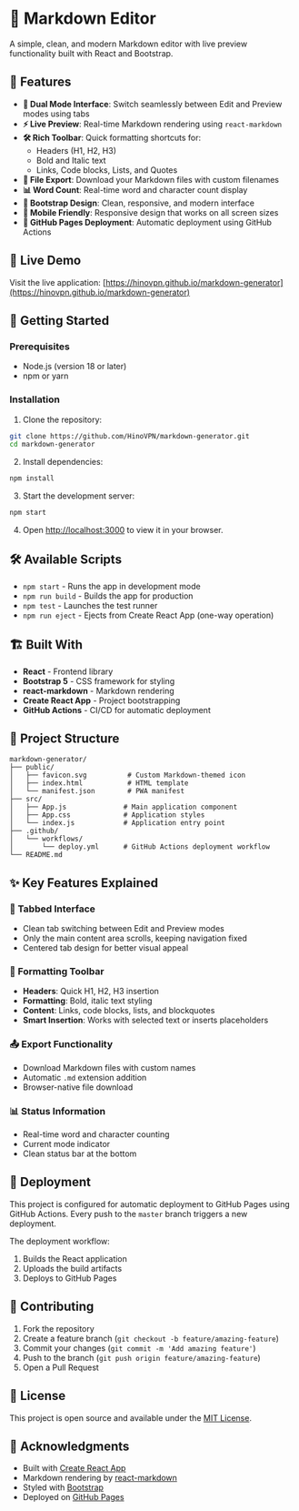 # 📝 Markdown Editor

A simple, clean, and modern Markdown editor with live preview functionality built with React and Bootstrap.

## 🌟 Features

- **📑 Dual Mode Interface**: Switch seamlessly between Edit and Preview modes using tabs
- **⚡ Live Preview**: Real-time Markdown rendering using `react-markdown`
- **🛠️ Rich Toolbar**: Quick formatting shortcuts for:
  - Headers (H1, H2, H3)
  - Bold and Italic text
  - Links, Code blocks, Lists, and Quotes
- **💾 File Export**: Download your Markdown files with custom filenames
- **📊 Word Count**: Real-time word and character count display
- **🎨 Bootstrap Design**: Clean, responsive, and modern interface
- **📱 Mobile Friendly**: Responsive design that works on all screen sizes
- **🚀 GitHub Pages Deployment**: Automatic deployment using GitHub Actions

## 🔗 Live Demo

Visit the live application: [https://hinovpn.github.io/markdown-generator](https://hinovpn.github.io/markdown-generator)

## 🚀 Getting Started

### Prerequisites

- Node.js (version 18 or later)
- npm or yarn

### Installation

1. Clone the repository:
```bash
git clone https://github.com/HinoVPN/markdown-generator.git
cd markdown-generator
```

2. Install dependencies:
```bash
npm install
```

3. Start the development server:
```bash
npm start
```

4. Open [http://localhost:3000](http://localhost:3000) to view it in your browser.

## 🛠️ Available Scripts

- `npm start` - Runs the app in development mode
- `npm run build` - Builds the app for production
- `npm test` - Launches the test runner
- `npm run eject` - Ejects from Create React App (one-way operation)

## 🏗️ Built With

- **React** - Frontend library
- **Bootstrap 5** - CSS framework for styling
- **react-markdown** - Markdown rendering
- **Create React App** - Project bootstrapping
- **GitHub Actions** - CI/CD for automatic deployment

## 📁 Project Structure

```
markdown-generator/
├── public/
│   ├── favicon.svg          # Custom Markdown-themed icon
│   ├── index.html           # HTML template
│   └── manifest.json        # PWA manifest
├── src/
│   ├── App.js              # Main application component
│   ├── App.css             # Application styles
│   └── index.js            # Application entry point
├── .github/
│   └── workflows/
│       └── deploy.yml      # GitHub Actions deployment workflow
└── README.md
```

## ✨ Key Features Explained

### 🎯 Tabbed Interface
- Clean tab switching between Edit and Preview modes
- Only the main content area scrolls, keeping navigation fixed
- Centered tab design for better visual appeal

### 🔧 Formatting Toolbar
- **Headers**: Quick H1, H2, H3 insertion
- **Formatting**: Bold, italic text styling
- **Content**: Links, code blocks, lists, and blockquotes
- **Smart Insertion**: Works with selected text or inserts placeholders

### 📤 Export Functionality
- Download Markdown files with custom names
- Automatic `.md` extension addition
- Browser-native file download

### 📊 Status Information
- Real-time word and character counting
- Current mode indicator
- Clean status bar at the bottom

## 🚢 Deployment

This project is configured for automatic deployment to GitHub Pages using GitHub Actions. Every push to the `master` branch triggers a new deployment.

The deployment workflow:
1. Builds the React application
2. Uploads the build artifacts
3. Deploys to GitHub Pages

## 🤝 Contributing

1. Fork the repository
2. Create a feature branch (`git checkout -b feature/amazing-feature`)
3. Commit your changes (`git commit -m 'Add amazing feature'`)
4. Push to the branch (`git push origin feature/amazing-feature`)
5. Open a Pull Request

## 📄 License

This project is open source and available under the [MIT License](LICENSE).

## 🙏 Acknowledgments

- Built with [Create React App](https://create-react-app.dev/)
- Markdown rendering by [react-markdown](https://github.com/remarkjs/react-markdown)
- Styled with [Bootstrap](https://getbootstrap.com/)
- Deployed on [GitHub Pages](https://pages.github.com/)
